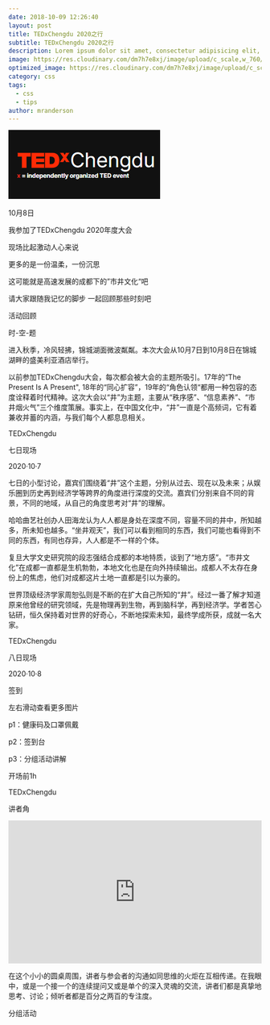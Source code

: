 ```yaml
---
date: 2018-10-09 12:26:40
layout: post
title: TEDxChengdu 2020之行
subtitle: TEDxChengdu 2020之行
description: Lorem ipsum dolor sit amet, consectetur adipisicing elit, sed do eiusmod tempor incididunt ut labore et dolore magna aliqua.
image: https://res.cloudinary.com/dm7h7e8xj/image/upload/c_scale,w_760/v1506079212/jekflix-capa_vfhuzh.png
optimized_image: https://res.cloudinary.com/dm7h7e8xj/image/upload/c_scale,w_380/v1506079212/jekflix-capa_vfhuzh.png
category: css
tags:
  - css
  - tips
author: mranderson
---
```


![gras](/assets/img/TEDX.png)

10月8日

我参加了TEDxChengdu 2020年度大会

现场比起激动人心来说

更多的是一份温柔，一份沉思

这可能就是高速发展的成都下的”市井文化“吧

请大家跟随我记忆的脚步 一起回顾那些时刻吧

活动回顾

时-空-题

进入秋季，冷风轻拂，锦城湖面微波粼粼。本次大会从10月7日到10月8日在锦城湖畔的盛美利亚酒店举行。

以前参加TEDxChengdu大会，每次都会被大会的主题所吸引。17年的“The Present Is A Present", 18年的“同心扩容”，19年的“角色认领“都用一种包容的态度诠释着时代精神。这次大会以“井”为主题，主要从“秩序感”、“信息素养”、“市井烟火气”三个维度策展。事实上，在中国文化中，“井”一直是个高频词，它有着兼收并蓄的内涵，与我们每个人都息息相关。

TEDxChengdu

七日现场

2020·10·7

七日的小型讨论，嘉宾们围绕着“井”这个主题，分别从过去、现在以及未来；从娱乐圈到历史再到经济学等跨界的角度进行深度的交流。嘉宾们分别来自不同的背景，不同的地域，从自己的角度思考对“井”的理解。

哈哈曲艺社创办人田海龙认为人人都是身处在深度不同，容量不同的井中，所知越多，所未知也越多。“坐井观天”，我们可以看到相同的东西，我们可能也看得到不同的东西，有同也存异，人人都是不一样的个体。

复旦大学文史研究院的段志强结合成都的本地特质，谈到了“地方感”。“市井文化”在成都一直都是生机勃勃，本地文化也是在向外持续输出。成都人不太存在身份上的焦虑，他们对成都这片土地一直都是引以为豪的。

世界顶级经济学家周恕弘则是不断的在扩大自己所知的“井”。经过一番了解才知道原来他曾经的研究领域，先是物理再到生物，再到脑科学，再到经济学。学者苦心钻研，恒久保持着对世界的好奇心，不断地探索未知，最终学成所获，成就一名大家。

TEDxChengdu

八日现场

2020·10·8

签到

左右滑动查看更多图片

p1：健康码及口罩佩戴

p2：签到台

p3：分组活动讲解

开场前1h

TEDxChengdu

讲者角


<div style="max-width:854px"><div style="position:relative;height:0;padding-bottom:56.25%"><iframe src="https://embed.ted.com/talks/lang/en/martin_lockley_the_dinosaur_detectives_of_real_life_jurassic_parks" width="854" height="480" style="position:absolute;left:0;top:0;width:100%;height:100%" frameborder="0" scrolling="no" allowfullscreen></iframe></div></div>


在这个小小的圆桌周围，讲者与参会者的沟通如同思维的火炬在互相传递。在我眼中，或是一个接一个的连续提问又或是单个的深入灵魂的交流，讲者们都是真挚地思考、讨论；倾听者都是百分之两百的专注度。



分组活动

